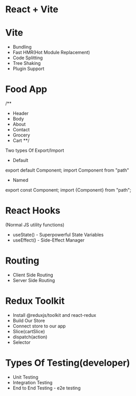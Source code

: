 # React + Vite

# Vite
- Bundling
- Fast HMR(Hot Module Replacement)
- Code Splitting
- Tree Shaking
- Plugin Support


# Food App
/**
- Header
- Body 
- About 
- Contact
- Grocery
- Cart
**/

Two types Of Export/Import

- Default

export default Component;
import Component from "path"

- Named

export const Component;
import {Component} from "path";


# React Hooks

(Normal JS utility functions)

- useState() - Superpowerful State Variables
- useEffect() - Side-Effect Manager


# Routing  
- Client Side Routing
- Server Side Routing


# Redux Toolkit
- Install @reduxjs/toolkit and react-redux
- Build Our Store 
- Connect store to our app
- Slice(cartSlice)
- dispatch(action)
- Selector


# Types Of Testing(developer)
- Unit Testing
- Integration Testing
- End to End Testing - e2e testing